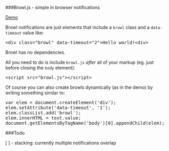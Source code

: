 ###Browl.js - simple in browser notifications

<a target="_blank" href="https://dl.dropboxusercontent.com/u/33989136/browl/index.html">Demo</a>

Browl notifications are just elements that include a `browl` class and a `data-timeout` value like:

<pre>
&lt;div class="browl" data-timeout="2">Hello world!&lt;div&gt;
</pre>

Browl has no dependencies.

All you need to do is include `browl.js` _after_ all of your markup (eg. just before closing the `body` element):

<pre>
&lt;script src="browl.js"&gt;&lt;/script&gt;
</pre>

Of course you can also create browls dynamically (as in the demo) by writing something similar to:

<pre>
var elem = document.createElement('div');
elem.setAttribute('data-timeout', '1');
elem.classList.add('browl');
elem.innerHTML = text.value;
document.getElementsByTagName('body')[0].appendChild(elem);
</pre>

###Todo

[ ] - stacking: currently multiple notifications overlap 
